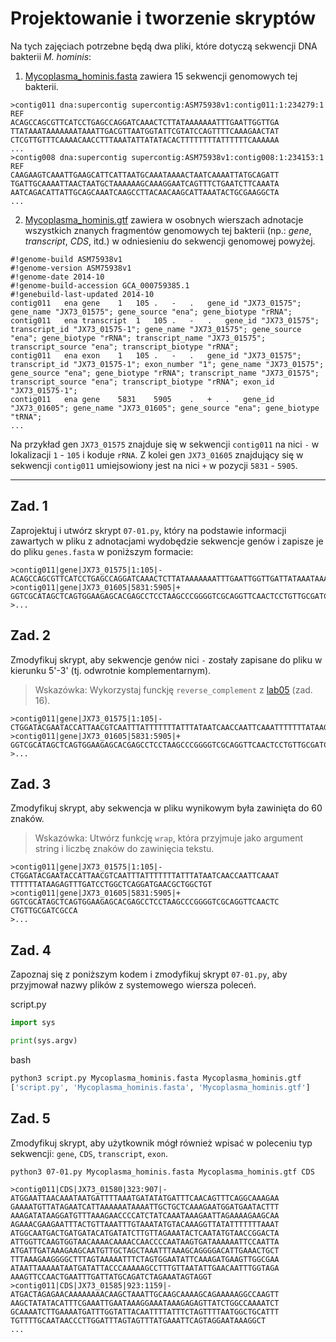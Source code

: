# Projektowanie i tworzenie skryptów

Na tych zajęciach potrzebne będą dwa pliki, które dotyczą sekwencji DNA bakterii *M. hominis*:

1. [Mycoplasma_hominis.fasta](./data/Mycoplasma_hominis.fasta) zawiera 15 sekwencji genomowych tej bakterii.
```
>contig011 dna:supercontig supercontig:ASM75938v1:contig011:1:234279:1 REF
ACAGCCAGCGTTCATCCTGAGCCAGGATCAAACTCTTATAAAAAAATTTGAATTGGTTGA
TTATAAATAAAAAAATAAATTGACGTTAATGGTATTCGTATCCAGTTTTCAAAGAACTAT
CTCGTTGTTTCAAAACAACCTTTAAATATTATATACACTTTTTTTTATTTTTTCAAAAAA
...
>contig008 dna:supercontig supercontig:ASM75938v1:contig008:1:234153:1 REF
CAAGAAGTCAAATTGAAGCATTCATTAATGCAAATAAAACTAATCAAAATTATGCAGATT
TGATTGCAAAATTAACTAATGCTAAAAAAGCAAAGGAATCAGTTTCTGAATCTTCAAATA
AATCAGACATTATTGCAGCAAATCAAGCCTTACAACAAGCATTAAATACTGCGAAGGCTA
...
```
2. [Mycoplasma_hominis.gtf](./data/Mycoplasma_hominis.gtf) zawiera w osobnych wierszach adnotacje wszystkich znanych fragmentów genomowych tej bakterii (np.: *gene*, *transcript*, *CDS*, itd.) w odniesieniu do sekwencji genomowej powyżej.
```
#!genome-build ASM75938v1
#!genome-version ASM75938v1
#!genome-date 2014-10
#!genome-build-accession GCA_000759385.1
#!genebuild-last-updated 2014-10
contig011   ena gene    1   105 .   -   .   gene_id "JX73_01575"; gene_name "JX73_01575"; gene_source "ena"; gene_biotype "rRNA";
contig011   ena transcript  1   105 .   -   .   gene_id "JX73_01575"; transcript_id "JX73_01575-1"; gene_name "JX73_01575"; gene_source "ena"; gene_biotype "rRNA"; transcript_name "JX73_01575"; transcript_source "ena"; transcript_biotype "rRNA";
contig011   ena exon    1   105 .   -   .   gene_id "JX73_01575"; transcript_id "JX73_01575-1"; exon_number "1"; gene_name "JX73_01575"; gene_source "ena"; gene_biotype "rRNA"; transcript_name "JX73_01575"; transcript_source "ena"; transcript_biotype "rRNA"; exon_id "JX73_01575-1";
contig011   ena gene    5831    5905    .   +   .   gene_id "JX73_01605"; gene_name "JX73_01605"; gene_source "ena"; gene_biotype "tRNA";
...
```

Na przykład gen `JX73_01575` znajduje się w sekwencji `contig011` na nici `-` w lokalizacji `1` - `105` i koduje `rRNA`. Z kolei gen `JX73_01605` znajdujący się w sekwencji `contig011` umiejsowiony jest na nici `+` w pozycji `5831` - `5905`.

---

## Zad. 1
Zaprojektuj i utwórz skrypt `07-01.py`, który na podstawie informacji zawartych w pliku z adnotacjami wydobędzie sekwencje genów i zapisze je do pliku `genes.fasta` w poniższym formacie:

```
>contig011|gene|JX73_01575|1:105|-
ACAGCCAGCGTTCATCCTGAGCCAGGATCAAACTCTTATAAAAAAATTTGAATTGGTTGATTATAAATAAAAAAATAAATTGACGTTAATGGTATTCGTATCCAG
>contig011|gene|JX73_01605|5831:5905|+
GGTCGCATAGCTCAGTGGAAGAGCACGAGCCTCCTAAGCCCGGGGTCGCAGGTTCAACTCCTGTTGCGATCGCCA
>...
```


## Zad. 2
Zmodyfikuj skrypt, aby sekwencje genów nici `-` zostały zapisane do pliku w kierunku 5'-3' (tj. odwrotnie komplementarnym). 

> Wskazówka: Wykorzystaj funckję `reverse_complement` z [lab05](./lab05.md) (zad. 16). 


```
>contig011|gene|JX73_01575|1:105|-
CTGGATACGAATACCATTAACGTCAATTTATTTTTTTATTTATAATCAACCAATTCAAATTTTTTTATAAGAGTTTGATCCTGGCTCAGGATGAACGCTGGCTGT
>contig011|gene|JX73_01605|5831:5905|+
GGTCGCATAGCTCAGTGGAAGAGCACGAGCCTCCTAAGCCCGGGGTCGCAGGTTCAACTCCTGTTGCGATCGCCA
>...
```


## Zad. 3
Zmodyfikuj skrypt, aby sekwencja w pliku wynikowym była zawinięta do 60 znaków.

> Wskazówka: Utwórz funkcję `wrap`, która przyjmuje jako argument string i liczbę znaków do zawinięcia tekstu.

```
>contig011|gene|JX73_01575|1:105|-
CTGGATACGAATACCATTAACGTCAATTTATTTTTTTATTTATAATCAACCAATTCAAAT
TTTTTTATAAGAGTTTGATCCTGGCTCAGGATGAACGCTGGCTGT
>contig011|gene|JX73_01605|5831:5905|+
GGTCGCATAGCTCAGTGGAAGAGCACGAGCCTCCTAAGCCCGGGGTCGCAGGTTCAACTC
CTGTTGCGATCGCCA
>...
```

## Zad. 4
Zapoznaj się z poniższym kodem i zmodyfikuj skrypt `07-01.py`, aby przyjmował nazwy plików z systemowego wiersza poleceń.

script.py
```python
import sys

print(sys.argv)
```

bash
```bash
python3 script.py Mycoplasma_hominis.fasta Mycoplasma_hominis.gtf
['script.py', 'Mycoplasma_hominis.fasta', 'Mycoplasma_hominis.gtf']
```


## Zad. 5
Zmodyfikuj skrypt, aby użytkownik mógł również wpisać w poleceniu typ sekwencji: `gene`, `CDS`, `transcript`, `exon`.

```bash
python3 07-01.py Mycoplasma_hominis.fasta Mycoplasma_hominis.gtf CDS
```

```
>contig011|CDS|JX73_01580|323:907|-
ATGGAATTAACAAATAATGATTTTAAATGATATATGATTTCAACAGTTTCAGGCAAAGAA
GAAAATGTTATAGAATCATTAAAAAATAAAATTGCTGCTCAAAGAATGGATGAATACTTT
AAAGATATAAGGATGTTTAAAGAACCCCATCTATCAAATAAAGAATTAGAAAAGAAGCAA
AGAAACGAAGAATTTACTGTTAAATTTGTAAATATGTACAAAGGTTATATTTTTTTAAAT
ATGGCAATGACTGATGATACATGATATCTTGTTAGAAATACTCAATATGTAACCGGACTA
ATTGGTTCAAGTGGTAACAAAACAAAACCAACCCCAATAAGTGATAAAAAATTCCAATTA
ATGATTGATAAAGAAGCAATGTTGCTAGCTAAATTTAAAGCAGGGGACATTGAAACTGCT
TTTAAAGAAGGGGCTTTAGTAAAAATTTCTAGTGGAATATTCAAAGATGAAGTTGGCGAA
ATAATTAAAAATAATGATATTACCCAAAAAGCCTTTGTTAATATTGAACAATTTGGTAGA
AAAGTTCCAACTGAATTTGATTATGCAGATCTAGAAATAGTAGGT
>contig011|CDS|JX73_01585|923:1159|-
ATGACTAGAGAACAAAAAAAACAAGCTAAATTGCAAGCAAAAGCAGAAAAAGGCCAAGTT
AAGCTATATACATTTCGAAATTGAATAAAGGAAATAAAGAGAGTTATCTGGCCAAAATCT
GCAAAATCTTGAAAATGATTTGGTATTACAATTTTATTTCTAGTTTTAATGGCTGCATTT
TGTTTTGCAATAACCCTTGGATTTAGTAGTTTATGAAATTCAGTAGGAATAAAGGCT
...
```